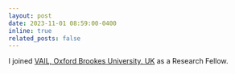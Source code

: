 ```yaml
---
layout: post
date: 2023-11-01 08:59:00-0400
inline: true
related_posts: false
---
```


I joined [VAIL, Oxford Brookes University, UK](https://www.brookes.ac.uk/research/units/tde/groups/visual-artificial-intelligence-laboratory) as a Research Fellow.
